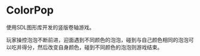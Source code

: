 # ColorPop
使用SDL图形库开发的竖版卷轴游戏。
<p>玩家操控泡泡不断前进，迎面遇到不同颜色的泡泡，碰到与自己颜色相同的泡泡可以吃并得分，然后改变自身颜色，碰到不同颜色的泡泡则游戏结束。</p>

